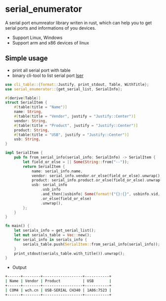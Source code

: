 # serial_enumerator

A serial port enumreator library writen in rust, which can help you to get serial ports and informations of you devices.

* Support Linux, Windows
* Support arm and x86 devices of linux

## Simple usage

* print all serial port with table
* binary cli-tool to list serial port [lser](https://crates.io/crates/lser)

```rust
use cli_table::{format::Justify, print_stdout, Table, WithTitle};
use serial_enumerator::{get_serial_list, SerialInfo};

#[derive(Table)]
struct SerialItem {
    #[table(title = "Name")]
    name: String,
    #[table(title = "Vendor", justify = "Justify::Center")]
    vendor: String,
    #[table(title = "Product", justify = "Justify::Center")]
    product: String,
    #[table(title = "USB", justify = "Justify::Center")]
    usb: String,
}

impl SerialItem {
    pub fn from_serial_info(serial_info: SerialInfo) -> SerialItem {
        let field_or_else = || Some(String::from("--"));
        return SerialItem {
            name: serial_info.name,
            vendor: serial_info.vendor.or_else(field_or_else).unwrap(),
            product: serial_info.product.or_else(field_or_else).unwrap(),
            usb: serial_info
                .usb_info
                .and_then(|usbinfo| Some(format!("{}:{}", usbinfo.vid, usbinfo.pid)))
                .or_else(field_or_else)
                .unwrap(),
        };
    }
}

fn main() {
    let serials_info = get_serial_list();
    let mut serials_table = Vec::new();
    for serial_info in serials_info {
        serials_table.push(SerialItem::from_serial_info(serial_info));
    }
    print_stdout(serials_table.with_title()).unwrap();
}

```

* Output
```bash
+------+--------+------------------+-----------+
| Name | Vendor | Product          | USB       |
+------+--------+------------------+-----------+
| COM4 | wch.cn | USB-SERIAL CH340 | 1A86:7523 |
+------+--------+------------------+-----------+
```